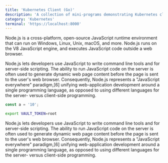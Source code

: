 ```yaml
---
title: 'Kubernetes Client (Go)'
description: 'A collection of mini-programs demonstrating Kubernetes client-go usage and a loaded IDE. Handy if you need to write a controller or two. Starts instantly. No paywall.'
category: 'Kubernetes'
terminal: 'https://localhost:8000'
---
```


Node.js is a cross-platform, open-source JavaScript runtime environment that can run on Windows, Linux, Unix, macOS, and more. Node.js runs on the V8 JavaScript engine, and executes JavaScript code outside a web browser.

Node.js lets developers use JavaScript to write command line tools and for server-side scripting. The ability to run JavaScript code on the server is often used to generate dynamic web page content before the page is sent to the user's web browser. Consequently, Node.js represents a "JavaScript everywhere" paradigm,[6] unifying web-application development around a single programming language, as opposed to using different languages for the server- versus client-side programming.

```js
const a = '10';
```

```bash
export VAULT_TOKEN=root
```

Node.js lets developers use JavaScript to write command line tools and for server-side scripting. The ability to run JavaScript code on the server is often used to generate dynamic web page content before the page is sent to the user's web browser. Consequently, Node.js represents a "JavaScript everywhere" paradigm,[6] unifying web-application development around a single programming language, as opposed to using different languages for the server- versus client-side programming.
